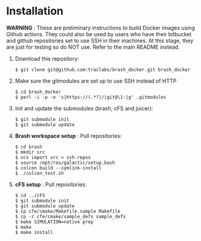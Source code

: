 Installation
=============

**WARNING** : These are preliminary instructions to build Docker images
using Github actions. They could also be used by users who have their
bitbucket and github repositories set to use SSH in their machines.
At this stage, they are just for testing so do NOT use. Refer to the main 
README instead.

1. Download this repository:
   ```
   $ git clone git@github.com:traclabs/brash_docker.git brash_docker
   ```
2. Make sure the gitmodules are set up to use SSH instead of HTTP
   ```
   $ cd brash_docker
   $ perl -i -p -e 's|https://(.*?)/|git@\1:|g' .gitmodules
   ```
3. Init and update the submodules (brash, cFS and juicer):
   ```
   $ git submodule init
   $ git submodule update
   ```
4. **Brash workspace setup** : Pull repositories:
   ```
   $ cd brash
   $ mkdir src
   $ vcs import src < ssh.repos
   $ source /opt/ros/galactic/setup.bash
   $ colcon build --symlink-install
   $ ./colcon_test.sh
   
5. **cFS setup** : Pull repositories:
   ```
   $ cd ../cFS
   $ git submodule init
   $ git submodule update
   $ cp cfe/cmake/Makefile.sample Makefile
   $ cp -r cfe/cmake/sample_defs sample_defs
   $ make SIMULATION=native prep
   $ make
   $ make install
